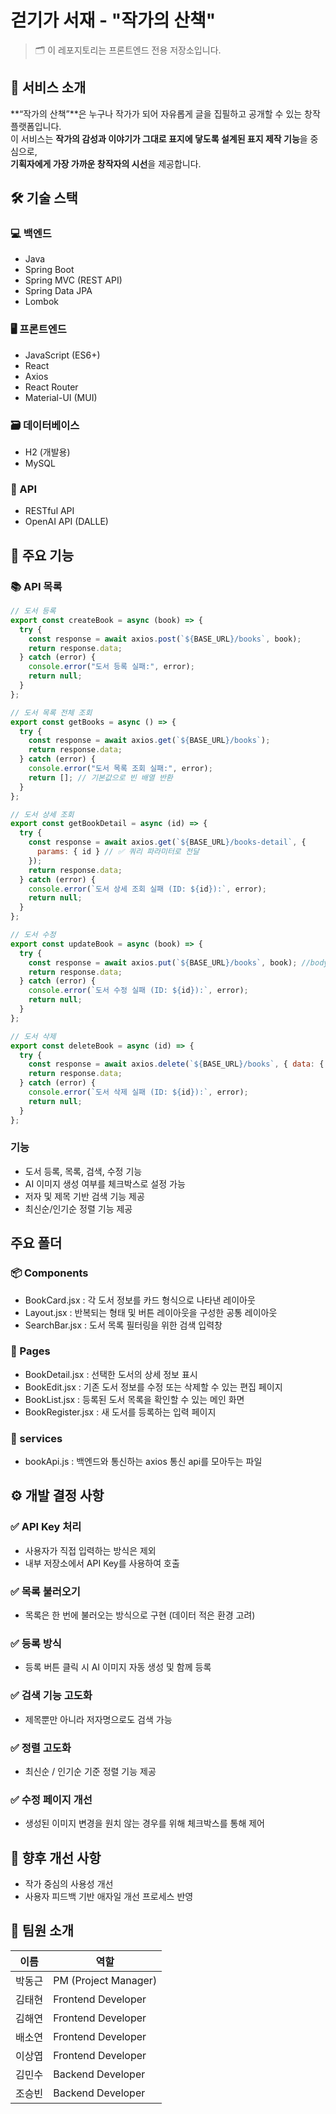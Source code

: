 # 걷기가 서재 - "작가의 산책"

> 🗂️ 이 레포지토리는 프론트엔드 전용 저장소입니다.

## 📌 서비스 소개

**“작가의 산책”**은 누구나 작가가 되어 자유롭게 글을 집필하고 공개할 수 있는 창작 플랫폼입니다.  
이 서비스는 **작가의 감성과 이야기가 그대로 표지에 닿도록 설계된 표지 제작 기능**을 중심으로,  
**기획자에게 가장 가까운 창작자의 시선**을 제공합니다.

## 🛠️ 기술 스택

### 💻 백엔드
- Java
- Spring Boot
- Spring MVC (REST API)
- Spring Data JPA
- Lombok

### 🖥️ 프론트엔드
- JavaScript (ES6+)
- React
- Axios
- React Router
- Material-UI (MUI)

### 🗃️ 데이터베이스
- H2 (개발용)
- MySQL

### 🔗 API
- RESTful API
- OpenAI API (DALLE)
  
## 🧩 주요 기능
### 📚 API 목록
```js
// 도서 등록
export const createBook = async (book) => {
  try {
    const response = await axios.post(`${BASE_URL}/books`, book);
    return response.data;
  } catch (error) {
    console.error("도서 등록 실패:", error);
    return null;
  }
};

// 도서 목록 전체 조회
export const getBooks = async () => {
  try {
    const response = await axios.get(`${BASE_URL}/books`);
    return response.data;
  } catch (error) {
    console.error("도서 목록 조회 실패:", error);
    return []; // 기본값으로 빈 배열 반환
  }
};

// 도서 상세 조회
export const getBookDetail = async (id) => {
  try {
    const response = await axios.get(`${BASE_URL}/books-detail`, {
      params: { id } // ✅ 쿼리 파라미터로 전달
    });
    return response.data;
  } catch (error) {
    console.error(`도서 상세 조회 실패 (ID: ${id}):`, error);
    return null;
  }
};

// 도서 수정
export const updateBook = async (book) => {
  try {
    const response = await axios.put(`${BASE_URL}/books`, book); //body로 id포함 정보를 넘겨줌
    return response.data;
  } catch (error) {
    console.error(`도서 수정 실패 (ID: ${id}):`, error);
    return null;
  }
};

// 도서 삭제
export const deleteBook = async (id) => {
  try {
    const response = await axios.delete(`${BASE_URL}/books`, { data: { id } }); //body로 id를 넘겨줌
    return response.data;
  } catch (error) {
    console.error(`도서 삭제 실패 (ID: ${id}):`, error);
    return null;
  }
};
```
### 기능
- 도서 등록, 목록, 검색, 수정 기능
- AI 이미지 생성 여부를 체크박스로 설정 가능
- 저자 및 제목 기반 검색 기능 제공
- 최신순/인기순 정렬 기능 제공
  
## 주요 폴더
### 📦 Components
- BookCard.jsx : 각 도서 정보를 카드 형식으로 나타낸 레이아웃
- Layout.jsx : 반복되는 형태 및 버튼 레이아웃을 구성한 공통 레이아웃
- SearchBar.jsx : 도서 목록 필터링을 위한 검색 입력창

### 📄 Pages
- BookDetail.jsx : 선택한 도서의 상세 정보 표시
- BookEdit.jsx : 기존 도서 정보를 수정 또는 삭제할 수 있는 편집 페이지
- BookList.jsx : 등록된 도서 목록을 확인할 수 있는 메인 화면
- BookRegister.jsx : 새 도서를 등록하는 입력 페이지

### 📁 services
- bookApi.js : 백엔드와 통신하는 axios 통신 api를 모아두는 파일


## ⚙️ 개발 결정 사항

### ✅ API Key 처리
- 사용자가 직접 입력하는 방식은 제외
- 내부 저장소에서 API Key를 사용하여 호출

### ✅ 목록 불러오기
- 목록은 한 번에 불러오는 방식으로 구현 (데이터 적은 환경 고려)

### ✅ 등록 방식
- 등록 버튼 클릭 시 AI 이미지 자동 생성 및 함께 등록

### ✅ 검색 기능 고도화
- 제목뿐만 아니라 저자명으로도 검색 가능

### ✅ 정렬 고도화
- 최신순 / 인기순 기준 정렬 기능 제공

### ✅ 수정 페이지 개선
- 생성된 이미지 변경을 원치 않는 경우를 위해 체크박스를 통해 제어

## 🚧 향후 개선 사항
- 작가 중심의 사용성 개선
- 사용자 피드백 기반 애자일 개선 프로세스 반영


## 👥 팀원 소개

| 이름     | 역할               |
|----------|--------------------|
| 박동근   | PM (Project Manager) |
| 김태현   | Frontend Developer |
| 김해연   | Frontend Developer |
| 배소연   | Frontend Developer |
| 이상엽   | Frontend Developer |
| 김민수   | Backend Developer  |
| 조승빈   | Backend Developer  |


